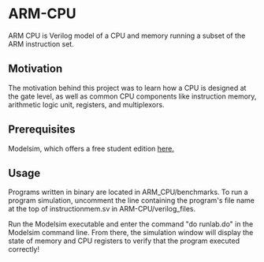 # ARM-CPU
ARM CPU is Verilog model of a CPU and memory running a subset of the ARM instruction set. 

## Motivation
The motivation behind this project was to learn how a CPU is designed at the gate level, as well as common CPU components like instruction memory, arithmetic logic unit, registers, and multiplexors.

## Prerequisites
Modelsim, which offers a free student edition [here.](https://www.mentor.com/company/higher_ed/modelsim-student-edition)

## Usage
Programs written in binary are located in ARM_CPU/benchmarks. To run a program simulation, uncomment the line containing the program's file name at the top of instructionmem.sv in ARM-CPU/verilog_files.

Run the Modelsim executable and enter the command "do runlab.do" in the Modelsim command line. From there, the simulation window will display the state of memory and CPU registers to verify that the program executed correctly!
